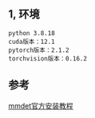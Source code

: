 <!--
 * @Author: dpsfigo
 * @Date: 2024-01-31 17:46:49
 * @LastEditors: dpsfigo
 * @LastEditTime: 2024-01-31 17:55:02
 * @Description: 请填写简介
-->
## 1, 环境
```
python 3.8.18
cuda版本：12.1
pytorch版本：2.1.2
torchvision版本：0.16.2
```

### 




## 参考
[mmdet官方安装教程](https://mmdetection.readthedocs.io/zh-cn/3.x/get_started.html#id6)
